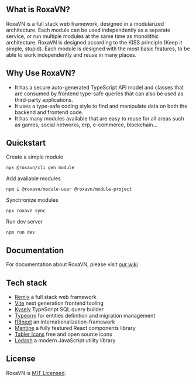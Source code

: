 ## What is RoxaVN?

RoxaVN is a full stack web framework, designed in a modularized architecture. Each module can be used independently as a separate service, or run multiple modules at the same time as monolithic architecture. RoxaVN is designed according to the KISS principle (Keep it simple, stupid). Each module is designed with the most basic features, to be able to work independently and reuse in many places.

## Why Use RoxaVN?

- It has a secure auto-generated TypeScript API model and classes that are consumed by frontend type-safe queries that can also be used as third-party applications.
- It uses a type-safe coding style to find and manipulate data on both the backend and frontend code.
- It has many modules available that are easy to reuse for all areas such as games, social networks, erp, e-commerce, blockchain...

## Quickstart

Create a simple module

```
npx @roxavn/cli gen module
```

Add available modules

```
npm i @roxavn/module-user @roxavn/module-project
```

Synchronize modules

```
npx roxavn sync
```

Run dev server

```
npm run dev
```

## Documentation

For documentation about RoxaVN, please visit [our wiki](https://github.com/RoxaVN/roxavn/wiki)

## Tech stack

- [Remix](https://remix.run/) a full stack web framework
- [Vite](https://vitejs.dev/) next generation frontend tooling
- [Kysely](https://kysely.dev/) TypeScript SQL query builder
- [Typeorm](https://typeorm.io/) for entities definition and migration management
- [I18next](https://www.i18next.com/) an internationalization-framework
- [Mantine](https://mantine.dev/) a fully featured React components library
- [Tabler Icons](https://tabler-icons.io/) free and open source icons
- [Lodash](https://lodash.com/) a modern JavaScript utility library

## License

RoxaVN is [MIT Licensed](https://github.com/RoxaVN/roxavn/blob/master/LICENSE).
